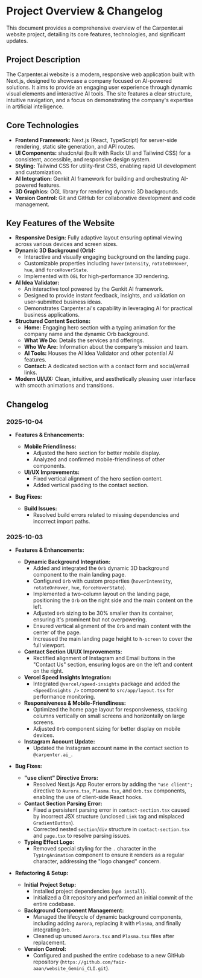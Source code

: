 # Project Overview & Changelog

This document provides a comprehensive overview of the Carpenter.ai website project, detailing its core features, technologies, and significant updates.

## Project Description

The Carpenter.ai website is a modern, responsive web application built with Next.js, designed to showcase a company focused on AI-powered solutions. It aims to provide an engaging user experience through dynamic visual elements and interactive AI tools. The site features a clear structure, intuitive navigation, and a focus on demonstrating the company's expertise in artificial intelligence.

## Core Technologies

*   **Frontend Framework:** Next.js (React, TypeScript) for server-side rendering, static site generation, and API routes.
*   **UI Components:** shadcn/ui (built with Radix UI and Tailwind CSS) for a consistent, accessible, and responsive design system.
*   **Styling:** Tailwind CSS for utility-first CSS, enabling rapid UI development and customization.
*   **AI Integration:** Genkit AI framework for building and orchestrating AI-powered features.
*   **3D Graphics:** OGL library for rendering dynamic 3D backgrounds.
*   **Version Control:** Git and GitHub for collaborative development and code management.

## Key Features of the Website

*   **Responsive Design:** Fully adaptive layout ensuring optimal viewing across various devices and screen sizes.
*   **Dynamic 3D Background (Orb):**
    *   Interactive and visually engaging background on the landing page.
    *   Customizable properties including `hoverIntensity`, `rotateOnHover`, `hue`, and `forceHoverState`.
    *   Implemented with `OGL` for high-performance 3D rendering.
*   **AI Idea Validator:**
    *   An interactive tool powered by the Genkit AI framework.
    *   Designed to provide instant feedback, insights, and validation on user-submitted business ideas.
    *   Demonstrates Carpenter.ai's capability in leveraging AI for practical business applications.
*   **Structured Content Sections:**
    *   **Home:** Engaging hero section with a typing animation for the company name and the dynamic Orb background.
    *   **What We Do:** Details the services and offerings.
    *   **Who We Are:** Information about the company's mission and team.
    *   **AI Tools:** Houses the AI Idea Validator and other potential AI features.
    *   **Contact:** A dedicated section with a contact form and social/email links.
*   **Modern UI/UX:** Clean, intuitive, and aesthetically pleasing user interface with smooth animations and transitions.

## Changelog

### 2025-10-04

*   **Features & Enhancements:**
    *   **Mobile Friendliness:**
        *   Adjusted the hero section for better mobile display.
        *   Analyzed and confirmed mobile-friendliness of other components.
    *   **UI/UX Improvements:**
        *   Fixed vertical alignment of the hero section content.
        *   Added vertical padding to the contact section.

*   **Bug Fixes:**
    *   **Build Issues:**
        *   Resolved build errors related to missing dependencies and incorrect import paths.

### 2025-10-03

*   **Features & Enhancements:**
    *   **Dynamic Background Integration:**
        *   Added and integrated the `Orb` dynamic 3D background component to the main landing page.
        *   Configured `Orb` with custom properties (`hoverIntensity`, `rotateOnHover`, `hue`, `forceHoverState`).
        *   Implemented a two-column layout on the landing page, positioning the `Orb` on the right side and the main content on the left.
        *   Adjusted `Orb` sizing to be 30% smaller than its container, ensuring it's prominent but not overpowering.
        *   Ensured vertical alignment of the `Orb` and main content with the center of the page.
        *   Increased the main landing page height to `h-screen` to cover the full viewport.
    *   **Contact Section UI/UX Improvements:**
        *   Rectified alignment of Instagram and Email buttons in the "Contact Us" section, ensuring logos are on the left and content on the right.
    *   **Vercel Speed Insights Integration:**
        *   Integrated `@vercel/speed-insights` package and added the `<SpeedInsights />` component to `src/app/layout.tsx` for performance monitoring.
    *   **Responsiveness & Mobile-Friendliness:**
        *   Optimized the home page layout for responsiveness, stacking columns vertically on small screens and horizontally on large screens.
        *   Adjusted `Orb` component sizing for better display on mobile devices.
    *   **Instagram Account Update:**
        *   Updated the Instagram account name in the contact section to `@carpenter.ai_`.

*   **Bug Fixes:**
    *   **"use client" Directive Errors:**
        *   Resolved Next.js App Router errors by adding the `"use client";` directive to `Aurora.tsx`, `Plasma.tsx`, and `Orb.tsx` components, enabling the use of client-side React hooks.
    *   **Contact Section Parsing Error:**
        *   Fixed a persistent parsing error in `contact-section.tsx` caused by incorrect JSX structure (unclosed `Link` tag and misplaced `GradientButton`).
        *   Corrected nested `section`/`div` structure in `contact-section.tsx` and `page.tsx` to resolve parsing issues.
    *   **Typing Effect Logo:**
        *   Removed special styling for the `.` character in the `TypingAnimation` component to ensure it renders as a regular character, addressing the "logo changed" concern.

*   **Refactoring & Setup:**
    *   **Initial Project Setup:**
        *   Installed project dependencies (`npm install`).
        *   Initialized a Git repository and performed an initial commit of the entire codebase.
    *   **Background Component Management:**
        *   Managed the lifecycle of dynamic background components, including adding `Aurora`, replacing it with `Plasma`, and finally integrating `Orb`.
        *   Cleaned up unused `Aurora.tsx` and `Plasma.tsx` files after replacement.
    *   **Version Control:**
        *   Configured and pushed the entire codebase to a new GitHub repository (`https://github.com/faiz-aaan/website_Gemini_CLI.git`).